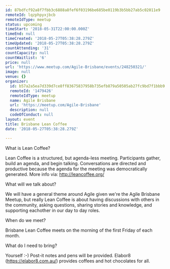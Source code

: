 ```yaml
---
id: 87bdfcf92a8f7fbb3c6888a8fef6f03196be685be0119b3b5bb27ab5c02011e9
remoteId: lqzphpyxjbcb
remoteIdType: meetup
status: upcoming
timeStart: '2018-05-31T22:00:00.000Z'
timeEnd: null
timeCreated: '2018-05-27T05:38:28.279Z'
timeUpdated: '2018-05-27T05:38:28.279Z'
countAttending: '31'
countCapacity: null
countWaitlist: '6'
price: null
url: 'https://www.meetup.com/Agile-Brisbane/events/248250321/'
image: null
venue: {}
organizer:
  id: b57a2a5ea7d339d7ce8ff83675837958b735efb879a50505ab27fc9bd7f1bbb9
  remoteId: '1479426'
  remoteIdType: meetup
  name: Agile Brisbane
  url: 'https://meetup.com/Agile-Brisbane'
  description: null
  codeOfConduct: null
layout: event
title: Brisbane Lean Coffee
date: '2018-05-27T05:38:28.279Z'

---
```

<p>What is Lean Coffee?</p> <p>Lean Coffee is a structured, but agenda-less meeting. Participants gather, build an agenda, and begin talking. Conversations are directed and productive because the agenda for the meeting was democratically generated. More info via: <a href="http://leancoffee.org/" class="linkified">http://leancoffee.org/</a></p> <p>What will we talk about?</p> <p>We will have a general theme around Agile given we're the Agile Brisbane Meetup, but really Lean Coffee is about having discussions with others in the community, asking questions, sharing stories and knowledge, and supporting eachother in our day to day roles.</p> <p>When do we meet?</p> <p>Brisbane Lean Coffee meets on the morning of the first Friday of each month.</p> <p>What do I need to bring?</p> <p>Yourself :-) Post-it notes and pens will be provided. Elabor8 (<a href="https://elabor8.com.au/" class="linkified">https://elabor8.com.au/</a>) provides coffees and hot chocolates for all.</p>
